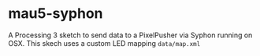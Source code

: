 # mau5-syphon

A Processing 3 sketch to send data to a PixelPusher via Syphon running on OSX. This skech uses a custom LED mapping `data/map.xml`
